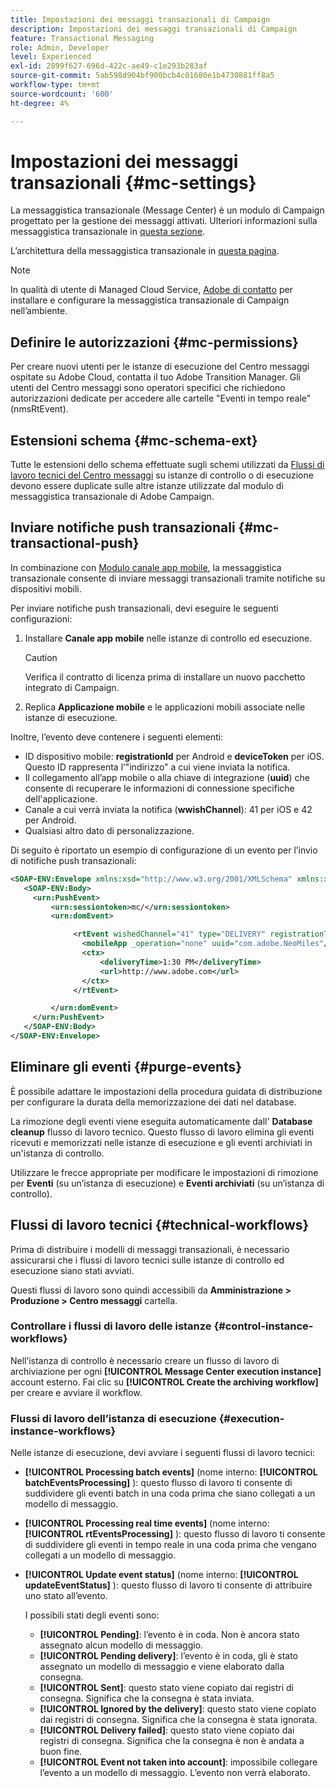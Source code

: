 ```yaml
---
title: Impostazioni dei messaggi transazionali di Campaign
description: Impostazioni dei messaggi transazionali di Campaign
feature: Transactional Messaging
role: Admin, Developer
level: Experienced
exl-id: 2899f627-696d-422c-ae49-c1e293b283af
source-git-commit: 5ab598d904bf900bcb4c01680e1b4730881ff8a5
workflow-type: tm+mt
source-wordcount: '600'
ht-degree: 4%

---
```


# Impostazioni dei messaggi transazionali {#mc-settings}

La messaggistica transazionale (Message Center) è un modulo di Campaign progettato per la gestione dei messaggi attivati. Ulteriori informazioni sulla messaggistica transazionale in [questa sezione](../send/transactional.md).

L’architettura della messaggistica transazionale in [questa pagina](../architecture/architecture.md#transac-msg-archi).


>[!NOTE]
>
>In qualità di utente di Managed Cloud Service, [Adobe di contatto](../start/campaign-faq.md#support) per installare e configurare la messaggistica transazionale di Campaign nell’ambiente.

## Definire le autorizzazioni {#mc-permissions}

Per creare nuovi utenti per le istanze di esecuzione del Centro messaggi ospitate su Adobe Cloud, contatta il tuo Adobe Transition Manager. Gli utenti del Centro messaggi sono operatori specifici che richiedono autorizzazioni dedicate per accedere alle cartelle &quot;Eventi in tempo reale&quot; (nmsRtEvent).

## Estensioni schema  {#mc-schema-ext}

Tutte le estensioni dello schema effettuate sugli schemi utilizzati da [Flussi di lavoro tecnici del Centro messaggi](#technical-workflows) su istanze di controllo o di esecuzione devono essere duplicate sulle altre istanze utilizzate dal modulo di messaggistica transazionale di Adobe Campaign.

## Inviare notifiche push transazionali {#mc-transactional-push}

In combinazione con [Modulo canale app mobile](../send/push.md), la messaggistica transazionale consente di inviare messaggi transazionali tramite notifiche su dispositivi mobili.

Per inviare notifiche push transazionali, devi eseguire le seguenti configurazioni:

1. Installare **Canale app mobile** nelle istanze di controllo ed esecuzione.

   >[!CAUTION]
   >
   >Verifica il contratto di licenza prima di installare un nuovo pacchetto integrato di Campaign.

1. Replica **Applicazione mobile** e le applicazioni mobili associate nelle istanze di esecuzione.

Inoltre, l’evento deve contenere i seguenti elementi:

* ID dispositivo mobile: **registrationId** per Android e **deviceToken** per iOS. Questo ID rappresenta l’&quot;indirizzo&quot; a cui viene inviata la notifica.
* Il collegamento all’app mobile o alla chiave di integrazione (**uuid**) che consente di recuperare le informazioni di connessione specifiche dell&#39;applicazione.
* Canale a cui verrà inviata la notifica (**wwishChannel**): 41 per iOS e 42 per Android.
* Qualsiasi altro dato di personalizzazione.

Di seguito è riportato un esempio di configurazione di un evento per l’invio di notifiche push transazionali:

```xml
<SOAP-ENV:Envelope xmlns:xsd="http://www.w3.org/2001/XMLSchema" xmlns:xsi="http://www.w3.org/2001/XMLSchema-instance" xmlns:SOAP-ENV="http://schemas.xmlsoap.org/soap/envelope/">
   <SOAP-ENV:Body>
     <urn:PushEvent>
         <urn:sessiontoken>mc/</urn:sessiontoken>
         <urn:domEvent>

              <rtEvent wishedChannel="41" type="DELIVERY" registrationToken="2cefnefzef758398493srefzefkzq483974">
                <mobileApp _operation="none" uuid="com.adobe.NeoMiles"/>
                <ctx>
                    <deliveryTime>1:30 PM</deliveryTime>
                    <url>http://www.adobe.com</url>
                </ctx>
              </rtEvent>

         </urn:domEvent>
     </urn:PushEvent>           
   </SOAP-ENV:Body>
</SOAP-ENV:Envelope>
```

## Eliminare gli eventi {#purge-events}

È possibile adattare le impostazioni della procedura guidata di distribuzione per configurare la durata della memorizzazione dei dati nel database.

La rimozione degli eventi viene eseguita automaticamente dall&#39; **Database cleanup** flusso di lavoro tecnico. Questo flusso di lavoro elimina gli eventi ricevuti e memorizzati nelle istanze di esecuzione e gli eventi archiviati in un&#39;istanza di controllo.

Utilizzare le frecce appropriate per modificare le impostazioni di rimozione per **Eventi** (su un’istanza di esecuzione) e **Eventi archiviati** (su un’istanza di controllo).


## Flussi di lavoro tecnici {#technical-workflows}

Prima di distribuire i modelli di messaggi transazionali, è necessario assicurarsi che i flussi di lavoro tecnici sulle istanze di controllo ed esecuzione siano stati avviati.

Questi flussi di lavoro sono quindi accessibili da **Amministrazione > Produzione > Centro messaggi** cartella.

### Controllare i flussi di lavoro delle istanze {#control-instance-workflows}

Nell’istanza di controllo è necessario creare un flusso di lavoro di archiviazione per ogni **[!UICONTROL Message Center execution instance]** account esterno. Fai clic su **[!UICONTROL Create the archiving workflow]** per creare e avviare il workflow.

### Flussi di lavoro dell’istanza di esecuzione {#execution-instance-workflows}

Nelle istanze di esecuzione, devi avviare i seguenti flussi di lavoro tecnici:

* **[!UICONTROL Processing batch events]** (nome interno: **[!UICONTROL batchEventsProcessing]** ): questo flusso di lavoro ti consente di suddividere gli eventi batch in una coda prima che siano collegati a un modello di messaggio.
* **[!UICONTROL Processing real time events]** (nome interno: **[!UICONTROL rtEventsProcessing]** ): questo flusso di lavoro ti consente di suddividere gli eventi in tempo reale in una coda prima che vengano collegati a un modello di messaggio.
* **[!UICONTROL Update event status]** (nome interno: **[!UICONTROL updateEventStatus]** ): questo flusso di lavoro ti consente di attribuire uno stato all’evento.

  I possibili stati degli eventi sono:

   * **[!UICONTROL Pending]**: l’evento è in coda. Non è ancora stato assegnato alcun modello di messaggio.
   * **[!UICONTROL Pending delivery]**: l’evento è in coda, gli è stato assegnato un modello di messaggio e viene elaborato dalla consegna.
   * **[!UICONTROL Sent]**: questo stato viene copiato dai registri di consegna. Significa che la consegna è stata inviata.
   * **[!UICONTROL Ignored by the delivery]**: questo stato viene copiato dai registri di consegna. Significa che la consegna è stata ignorata.
   * **[!UICONTROL Delivery failed]**: questo stato viene copiato dai registri di consegna. Significa che la consegna è non è andata a buon fine.
   * **[!UICONTROL Event not taken into account]**: impossibile collegare l’evento a un modello di messaggio. L’evento non verrà elaborato.
